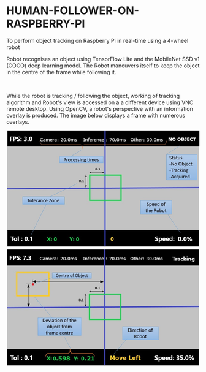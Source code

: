 # HUMAN-FOLLOWER-ON-RASPBERRY-PI
To perform object tracking on Raspberry Pi in real-time using a 4-wheel robot


Robot recognises an object using TensorFlow Lite and the MobileNet SSD v1 (COCO) deep learning model. The Robot maneuvers itself to keep the object in the centre of the frame while following it. 

<p align="center">
   <img src="" >
</p>

While the robot is tracking / following the object, working of tracking algorithm and Robot's view is accessed on a a different device using VNC remote desktop. Using OpenCV, a robot's perspective with an information overlay is produced. The image below displays a frame with numerous overlays.

<p align="center">
   <img src="https://github.com/VidyaKamath1089/HUMAN-FOLLOWER-ON-RASPBERRY-PI/blob/main/RoboView.jpg" >
</p>

